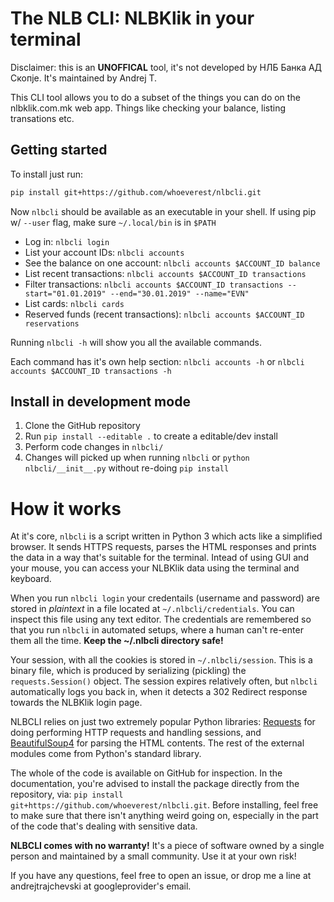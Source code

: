 # The NLB CLI: NLBKlik in your terminal

Disclaimer: this is an **UNOFFICAL** tool, it's not developed by НЛБ Банка АД Скопје. It's maintained by Andrej T.

This CLI tool allows you to do a subset of the things you can do on the nlbklik.com.mk web app.
Things like checking your balance, listing transations etc.

## Getting started

To install just run:

```bash
pip install git+https://github.com/whoeverest/nlbcli.git
```

Now `nlbcli` should be available as an executable in your shell. If using pip w/ `--user` flag, make sure `~/.local/bin` is in `$PATH`

- Log in: `nlbcli login`
- List your account IDs: `nlbcli accounts`
- See the balance on one account: `nlbcli accounts $ACCOUNT_ID balance`
- List recent transactions: `nlbcli accounts $ACCOUNT_ID transactions`
- Filter transactions: `nlbcli accounts $ACCOUNT_ID transactions --start="01.01.2019" --end="30.01.2019" --name="EVN"`
- List cards: `nlbcli cards`
- Reserved funds (recent transactions): `nlbcli accounts $ACCOUNT_ID reservations`

Running `nlbcli -h` will show you all the available commands.

Each command has it's own help section: `nlbcli accounts -h` or `nlbcli accounts $ACCOUNT_ID transactions -h`

## Install in development mode

1. Clone the GitHub repository
2. Run `pip install --editable .` to create a editable/dev install
3. Perform code changes in `nlbcli/`
4. Changes will picked up when running `nlbcli` or `python nlbcli/__init__.py` without re-doing `pip install`

# How it works

At it's core, `nlbcli` is a script written in Python 3 which acts like a simplified browser.
It sends HTTPS requests, parses the HTML responses and prints the data in a way that's
suitable for the terminal. Intead of using GUI and your mouse, you can access your NLBKlik
data using the terminal and keyboard.

When you run `nlbcli login` your credentails (username and password) are stored in _plaintext_
in a file located at `~/.nlbcli/credentials`. You can inspect this file using any text editor. The
credentials are remembered so that you run `nlbcli` in automated setups, where a human can't re-enter
them all the time. **Keep the ~/.nlbcli directory safe!**

Your session, with all the cookies is stored in `~/.nlbcli/session`. This is a binary file, which
is produced by serializing (pickling) the `requests.Session()` object. The session expires relatively
often, but `nlbcli` automatically logs you back in, when it detects a 302 Redirect response towards
the NLBKlik login page.

NLBCLI relies on just two extremely popular Python libraries: [Requests](https://2.python-requests.org/en/master/) for doing performing HTTP requests and handling sessions, and [BeautifulSoup4](https://www.crummy.com/software/BeautifulSoup/) for parsing the HTML contents. The rest of the external modules
come from Python's standard library.

The whole of the code is available on GitHub for inspection. In the documentation, you're advised to
install the package directly from the repository, via: `pip install git+https://github.com/whoeverest/nlbcli.git`. Before installing, feel free to make sure that there isn't anything weird going on,
especially in the part of the code that's dealing with sensitive data.

**NLBCLI comes with no warranty!** It's a piece of software owned by a single person and maintained by a
small community. Use it at your own risk!

If you have any questions, feel free to open an issue, or drop me a line at andrejtrajchevski at googleprovider's email.
